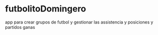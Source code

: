 futbolitoDomingero
==================

app para crear grupos de futbol y gestionar las assistencia y posiciones y partidos ganas
